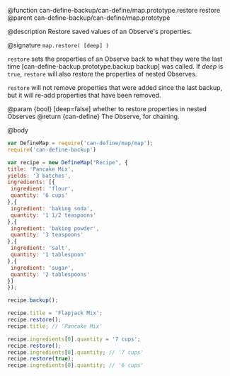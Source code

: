 @function can-define-backup/can-define/map.prototype.restore restore
@parent can-define-backup/can-define/map.prototype

@description Restore saved values of an Observe's properties.

@signature `map.restore( [deep] )`

`restore` sets the properties of an Observe back to what they were the last time
[can-define-backup.prototype.backup backup] was called. If _deep_ is `true`,
`restore` will also restore the properties of nested Observes.

`restore` will not remove properties that were added since the last backup, but it
will re-add properties that have been removed.

@param {bool} [deep=false] whether to restore properties in nested Observes
@return {can-define} The Observe, for chaining.

@body

```js
var DefineMap = require('can-define/map/map');
require('can-define-backup')

var recipe = new DefineMap("Recipe", {
title: 'Pancake Mix',
yields: '3 batches',
ingredients: [{
 ingredient: 'flour',
 quantity: '6 cups'
},{
 ingredient: 'baking soda',
 quantity: '1 1/2 teaspoons'
},{
 ingredient: 'baking powder',
 quantity: '3 teaspoons'
},{
 ingredient: 'salt',
 quantity: '1 tablespoon'
},{
 ingredient: 'sugar',
 quantity: '2 tablespoons'
}]
});

recipe.backup();

recipe.title = 'Flapjack Mix';
recipe.restore();
recipe.title; // 'Pancake Mix'

recipe.ingredients[0].quantity = '7 cups';
recipe.restore();
recipe.ingredients[0].quantity; // '7 cups'
recipe.restore(true);
recipe.ingredients[0].quantity; // '6 cups'
```
